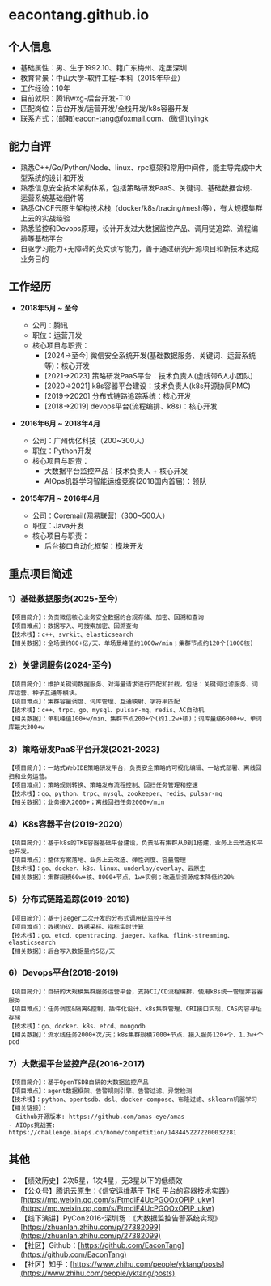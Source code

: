 # eacontang.github.io

## 个人信息
- 基础属性：男、生于1992.10、籍广东梅州、定居深圳
- 教育背景：中山大学-软件工程-本科（2015年毕业）
- 工作经验：10年
- 目前就职：腾讯wxg-后台开发-T10
- 匹配岗位：后台开发/运营开发/全栈开发/k8s容器开发
- 联系方式：(邮箱)eacon-tang@foxmail.com、(微信)tyingk


## 能力自评
- 熟悉C++/Go/Python/Node、linux、rpc框架和常用中间件，能主导完成中大型系统的设计和开发
- 熟悉信息安全技术架构体系，包括策略研发PaaS、关键词、基础数据合规、运营系统基础组件等
- 熟悉CNCF云原生架构技术栈（docker/k8s/tracing/mesh等），有大规模集群上云的实战经验
- 熟悉监控和Devops原理，设计开发过大数据监控产品、调用链追踪、流程编排等基础平台
- 自驱学习能力+无障碍的英文读写能力，善于通过研究开源项目和新技术达成业务目的


## 工作经历
- **2018年5月 ~ 至今**
  - 公司：腾讯
  - 职位：运营开发
  - 核心项目与职责：
    - [2024→至今] 微信安全系统开发(基础数据服务、关键词、运营系统等)：核心开发
    - [2021→2023] 策略研发PaaS平台：技术负责人(虚线带6人小团队)
    - [2020→2021] k8s容器平台建设：技术负责人(k8s开源协同PMC)
    - [2019→2020] 分布式链路追踪系统：核心开发
    - [2018→2019] devops平台(流程编排、k8s)：核心开发


- **2016年6月 ~ 2018年4月**
  - 公司：广州优亿科技（200~300人）
  - 职位：Python开发
  - 核心项目与职责：
    - 大数据平台监控产品：技术负责人 + 核心开发
    - AIOps机器学习智能运维竞赛(2018国内首届)：领队

- **2015年7月 ~ 2016年4月**
  - 公司：Coremail(网易联营)（300~500人）
  - 职位：Java开发
  - 核心项目与职责：
    - 后台接口自动化框架：模块开发


## 重点项目简述

### 1）基础数据服务(2025-至今)
```
【项目简介】：负责微信核心业务安全数据的合规存储、加密、回溯和查询
【项目难点】：数据写入、可搜索加密、回溯查询
【技术栈】：c++、svrkit、elasticsearch
【相关数据】：全场景约80+亿/天、单场景峰值约1000w/min；集群节点约120个(1000核)
```

### 2）关键词服务(2024-至今)
```
【项目简介】：维护关键词数据服务、对海量请求进行匹配和拦截，包括：关键词过滤服务、词库运营、种子互通等模块。
【项目难点】：集群容量调度、词库管理、互通映射、字符串匹配
【技术栈】：c++、trpc、go、mysql、pulsar-mq、redis、AC自动机
【相关数据】：单机峰值100+w/min、集群节点200+个(约1.2w+核)；词库量级6000+w、单词库最大300+w
```

### 3）策略研发PaaS平台开发(2021-2023)
```
【项目简介】：一站式WebIDE策略研发平台，负责安全策略的可视化编辑、一站式部署、离线回扫和业务运营。
【项目难点】：策略规则转换、策略发布流程控制、回扫任务管理和控速
【技术栈】：go、python、trpc、mysql、zookeeper、redis、pulsar-mq
【相关数据】：业务接入2000+；离线回扫任务2000+/min
```

### 4）K8s容器平台(2019-2020)
```
【项目简介】：基于k8s的TKE容器基础平台建设，负责私有集群从0到1搭建、业务上云改造和平台开发。
【项目难点】：整体方案落地、业务上云改造、弹性调度、容量管理
【技术栈】：go、docker、k8s、linux、underlay/overlay、云原生
【相关数据】：集群规模60w+核、8000+节点、1w+实例；改造后资源成本降低约20%
```




### 5）分布式链路追踪(2019-2019)
```
【项目简介】：基于jaeger二次开发的分布式调用链监控平台
【项目难点】：数据协议、数据采样、指标实时计算
【技术栈】：go、etcd、opentracing、jaeger、kafka、flink-streaming、elasticsearch
【相关数据】：后台写入数据量约5亿/天
```

### 6）Devops平台(2018-2019)
```
【项目简介】：自研的大规模集群服务运营平台，支持CI/CD流程编排，使用k8s统一管理非容器服务
【项目难点】：任务调度&隔离&控制、插件化设计、k8s集群管理、CRI接口实现、CAS内容寻址存储
【技术栈】：go、docker、k8s、etcd、mongodb
【相关数据】：流水线任务2000+次/天；k8s集群规模7000+节点、接入服务120+个、1.3w+个pod
```

### 7）大数据平台监控产品(2016-2017)
```
【项目简介】：基于OpenTSDB自研的大数据监控产品
【项目难点】：agent数据框架、告警规则引擎、告警过滤、异常检测
【技术栈】：python、opentsdb、dsl、docker-compose、布隆过滤、sklearn机器学习
【相关链接】：
- Github开源版本: https://github.com/amas-eye/amas
- AIOps挑战赛: https://challenge.aiops.cn/home/competition/1484452272200032281
```

## 其他
- 【绩效历史】2次5星，1次4星，无3星以下的低绩效
- 【公众号】腾讯云原生：《信安运维基于 TKE 平台的容器技术实践》[https://mp.weixin.qq.com/s/FtmdiF4UcPGOOxOPlP_ukw](https://mp.weixin.qq.com/s/FtmdiF4UcPGOOxOPlP_ukw)
- 【线下演讲】PyCon2016-深圳场：《大数据监控告警系统实现》[https://zhuanlan.zhihu.com/p/27382099](https://zhuanlan.zhihu.com/p/27382099)
- 【社区】Github：[https://github.com/EaconTang](https://github.com/EaconTang)
- 【社区】知乎：[https://www.zhihu.com/people/yktang/posts](https://www.zhihu.com/people/yktang/posts)


